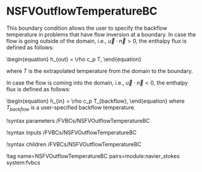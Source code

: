 # NSFVOutflowTemperatureBC

This boundary condition allows the user to specify the backflow temperature in problems that have flow inversion at a boundary.
In case the flow is going outside of the domain, i.e., $\vec{u} \cdot \vec{n} > 0$, the enthalpy flux is defined as follows:

\begin{equation}
h_{out} = \rho c_p T,
\end{equation}

where $T$ is the extrapolated temperature from the domain to the boundary.


In case the flow is coming into the domain, i.e., $\vec{u} \cdot \vec{n} < 0$, the enthalpy flux is defined as follows:

\begin{equation}
h_{in} = \rho c_p T_{backflow},
\end{equation}
where $T_{backflow}$ is a user-specified backflow temperature.

!syntax parameters /FVBCs/NSFVOutflowTemperatureBC

!syntax inputs /FVBCs/NSFVOutflowTemperatureBC

!syntax children /FVBCs/NSFVOutflowTemperatureBC

!tag name=NSFVOutflowTemperatureBC pairs=module:navier_stokes system:fvbcs

